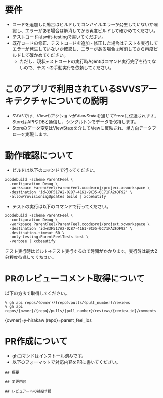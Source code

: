 # 要件

* コードを追加した場合はビルドしてコンパイルエラーが発生していないか確認し、エラーがある場合は解消してから再度ビルドして確かめてください。
* テストコードはswift-testingで書いてください。
* 既存コードの修正、テストコードを追加・修正した場合はテストを実行してエラーが発生していないか確認し、エラーがある場合は解消してから再度ビルドして確かめてください。
  * ただし、現状テストコードの実行時Agentはコマンド実行完了を待てないので、テストの手動実行を依頼してください。

# このアプリで利用されているSVVSアーキテクチャについての説明
  
* SVVSでは、ViewのアクションがViewStateを通じてStoreに伝達されます。StoreはAPIやDBと通信し、シングルトンでデータを保持します。
* Storeのデータ変更はViewStateを介してViewに反映され、単方向データフローを実現します。

# 動作確認について

* ビルドは以下のコマンドで行ってください。
```
xcodebuild -scheme ParentFeel \
  -configuration Debug \
  -workspace ParentFeel/ParentFeel.xcodeproj/project.xcworkspace \
  -destination 'id=B3F517A2-0287-4161-9C05-0C71FA26DF92' \
  -allowProvisioningUpdates build | xcbeautify
```
* テストの実行は以下のコマンドで行ってください。
```
xcodebuild -scheme ParentFeel \
  -configuration Debug \
  -workspace ParentFeel/ParentFeel.xcodeproj/project.xcworkspace \
  -destination 'id=B3F517A2-0287-4161-9C05-0C71FA26DF92' \
  -destination-timeout 60 \
  -only-testing:ParentFeelTests test \
  -verbose | xcbeautify
```
テスト実行時はビルド→テスト実行するので時間がかかります。実行時は最大2分程度待機してください。

# PRのレビューコメント取得について

以下の方法で取得してください。

```
% gh api repos/{owner}/{repo}/pulls/{pull_number}/reviews
% gh api repos/{owner}/{repo}/pulls/{pull_number}/reviews/{review_id}/comments
```

{owner}=y-hirakaw
{repo}=parent_feel_ios

# PR作成について

* ghコマンドはインストール済みです。
* 以下のフォーマットで対応内容をPRに書いてください。

```
## 概要

## 変更内容

## レビュアーへの補足情報

```
